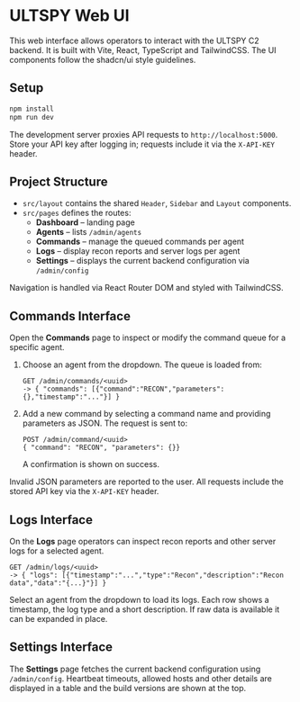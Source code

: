 # ULTSPY Web UI

This web interface allows operators to interact with the ULTSPY C2 backend. It is built with Vite, React, TypeScript and TailwindCSS. The UI components follow the shadcn/ui style guidelines.

## Setup

```bash
npm install
npm run dev
```

The development server proxies API requests to `http://localhost:5000`. Store your API key after logging in; requests include it via the `X-API-KEY` header.

## Project Structure

- `src/layout` contains the shared `Header`, `Sidebar` and `Layout` components.
- `src/pages` defines the routes:
  - **Dashboard** – landing page
  - **Agents** – lists `/admin/agents`
  - **Commands** – manage the queued commands per agent
  - **Logs** – display recon reports and server logs per agent
  - **Settings** – displays the current backend configuration via `/admin/config`

Navigation is handled via React Router DOM and styled with TailwindCSS.

## Commands Interface

Open the **Commands** page to inspect or modify the command queue for a specific agent.

1. Choose an agent from the dropdown. The queue is loaded from:
   ```
   GET /admin/commands/<uuid>
   -> { "commands": [{"command":"RECON","parameters":{},"timestamp":"..."}] }
   ```
2. Add a new command by selecting a command name and providing parameters as JSON. The request is sent to:
   ```
   POST /admin/command/<uuid>
   { "command": "RECON", "parameters": {}}
   ```
   A confirmation is shown on success.

Invalid JSON parameters are reported to the user. All requests include the stored API key via the `X-API-KEY` header.

## Logs Interface

On the **Logs** page operators can inspect recon reports and other server logs for a selected agent.

```
GET /admin/logs/<uuid>
-> { "logs": [{"timestamp":"...","type":"Recon","description":"Recon data","data":"{...}"}] }
```

Select an agent from the dropdown to load its logs. Each row shows a timestamp, the log type and a short description. If raw data is available it can be expanded in place.

## Settings Interface

The **Settings** page fetches the current backend configuration using `/admin/config`.
Heartbeat timeouts, allowed hosts and other details are displayed in a table and the build versions are shown at the top.
